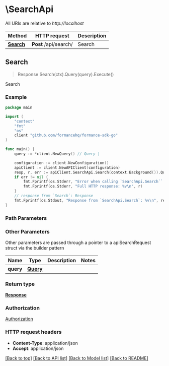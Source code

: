 # \SearchApi

All URIs are relative to *http://localhost*

Method | HTTP request | Description
------------- | ------------- | -------------
[**Search**](SearchApi.md#Search) | **Post** /api/search/ | Search



## Search

> Response Search(ctx).Query(query).Execute()

Search



### Example

```go
package main

import (
    "context"
    "fmt"
    "os"
    client "github.com/formancehq/formance-sdk-go"
)

func main() {
    query := *client.NewQuery() // Query | 

    configuration := client.NewConfiguration()
    apiClient := client.NewAPIClient(configuration)
    resp, r, err := apiClient.SearchApi.Search(context.Background()).Query(query).Execute()
    if err != nil {
        fmt.Fprintf(os.Stderr, "Error when calling `SearchApi.Search``: %v\n", err)
        fmt.Fprintf(os.Stderr, "Full HTTP response: %v\n", r)
    }
    // response from `Search`: Response
    fmt.Fprintf(os.Stdout, "Response from `SearchApi.Search`: %v\n", resp)
}
```

### Path Parameters



### Other Parameters

Other parameters are passed through a pointer to a apiSearchRequest struct via the builder pattern


Name | Type | Description  | Notes
------------- | ------------- | ------------- | -------------
 **query** | [**Query**](Query.md) |  | 

### Return type

[**Response**](Response.md)

### Authorization

[Authorization](../README.md#Authorization)

### HTTP request headers

- **Content-Type**: application/json
- **Accept**: application/json

[[Back to top]](#) [[Back to API list]](../README.md#documentation-for-api-endpoints)
[[Back to Model list]](../README.md#documentation-for-models)
[[Back to README]](../README.md)

